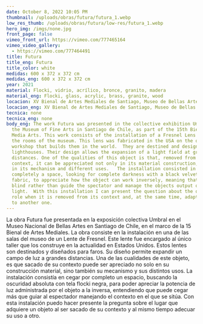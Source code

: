```yaml
---
date: October 8, 2022 10:05 PM
thumbnail: /uploads/obras/futura/futura_1.webp
low_res_thumb: /uploads/obras/futura/low-res/futura_1.webp
hero_img: /imgs/none.jpg
front_page: false
vimeo_front_url: https://vimeo.com/777465164
vimeo_video_gallery:
  - https://vimeo.com/777464491
title: Futura
title_eng: Futura
title_color: white
medidas: 600 x 372 x 372 cm
medidas_eng: 600 x 372 x 372 cm
year: 2021
material: Flocki, vidrio, acrílico, bronce, granito, madera
material_eng: Flocki, glass, acrylic, brass, granite, wood
locacion: XV Bienal de Artes Mediales de Santiago, Museo de Bellas Artes
locacion_eng: XV Bienal de Artes Mediales de Santiago, Museo de Bellas Artes
tecnica: none
tecnica_eng: none
body_eng: The work Futura was presented in the collective exhibition Umbral in
  the Museum of Fine Arts in Santiago de Chile, as part of the 15th Biennale of
  Media Arts. This work consists of the installation of a Fresnel Lens on one of
  the rooms of the museum. This lens was fabricated in the USA on the only
  workshop that builds them in the world.  They are destined and designed for
  lighthouses. Their design allows the expansion of a light field at great
  distances. One of the qualities of this object is that, removed from its
  context, it can be appreciated not only in its material construction, but also
  in its mechanism and different uses.   The installation consisted in blinding
  completely a space, looking for complete darkness with a black velvety-like
  fabric, to appreciate how the object can work inversely, meaning that it can
  blind rather than guide the spectator and manage the objects output of
  light.  With this installation I can present the question about the objects
  role when it is removed from its context and, at the same time, adapt its use
  to another one.
---
```

La obra Futura fue presentada en la exposición colectiva Umbral en el Museo Nacional de Bellas Artes en Santiago de Chile, en el marco de la 15 Bienal de Artes Mediales. La obra consiste en la instalación en una de las salas del museo de un Lente de Fresnel. Este lente fue encargado al único taller que los construye en la actualidad en Estados Unidos. Estos lentes son destinados y diseñados para faros. Su diseño permite expandir un campo de luz a grandes distancias. Una de las cualidades de este objeto, es que sacado de su contexto puede ser apreciado no solo en su construcción material, sino también su mecanismo y sus distintos usos. La instalación consistía en cegar por completo un espacio, buscando la oscuridad absoluta con tela flocki negra, para poder apreciar la potencia de luz administrada por el objeto a la inversa, entendiendo que puede cegar más que guiar al espectador manejando el contexto en el que se sitúa. Con esta instalación puedo hacer presente la pregunta sobre el lugar que adquiere un objeto al ser sacado de su contexto y al mismo tiempo adecuar su uso a otro. 
